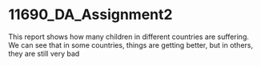 # 11690_DA_Assignment2
This report shows how many children in different countries are suffering. We can see that in some countries, things are getting better, but in others, they are still very bad
